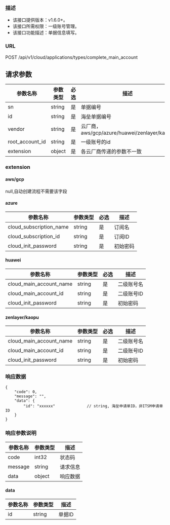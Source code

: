 ### 描述

- 该接口提供版本：v1.6.0+。
- 该接口所需权限：一级账号管理。
- 该接口功能描述：单据信息填写。

### URL

POST /api/v1/cloud/applications/types/complete_main_account

## 请求参数
| 参数名称            | 参数类型   | 必选 | 描述                                      |
|-----------------|--------|----|-----------------------------------------|
| sn              | string | 是  | 单据编号                                    |
| id              | string | 是  | 海垒单据编号                                  |
| vendor          | string | 是  | 云厂商，aws/gcp/azure/huawei/zenlayer/kaopu |
| root_account_id | string | 是  | 一级账号的id                                 |
| extension       | object | 是  | 各云厂商传递的参数不一致                            |

### extension

#### aws/gcp

null,自动创建流程不需要该字段

#### azure

| 参数名称                    | 参数类型   | 必选 | 描述   |
|-------------------------|--------|----|------|
| cloud_subscription_name | string | 是  | 订阅名  |
| cloud_subscription_id   | string | 是  | 订阅ID |
| cloud_init_password     | string | 是  | 初始密码 |


#### huawei
| 参数名称                    | 参数类型   | 必选 | 描述     |
|-------------------------|--------|----|--------|
| cloud_main_account_name | string | 是  | 二级账号名  |
| cloud_main_account_id   | string | 是  | 二级账号ID |
| cloud_init_password     | string | 是  | 初始密码   |

#### zenlayer/kaopu
| 参数名称                    | 参数类型   | 必选 | 描述     |
|-------------------------|--------|----|--------|
| cloud_main_account_name | string | 是  | 二级账号名  |
| cloud_main_account_id   | string | 是  | 二级账号ID |
| cloud_init_password     | string | 是  | 初始密码   |


### 响应数据
```
{
    "code": 0,
    "message": "",
    "data": {
        "id": "xxxxxx"              // string, 海垒申请单ID，非ITSM申请单ID
    }
}
```

### 响应参数说明

| 参数名称    | 参数类型   | 描述   |
|---------|--------|------|
| code    | int32  | 状态码  |
| message | string | 请求信息 |
| data    | object | 响应数据 |

#### data

| 参数名称 | 参数类型   | 描述   |
|------|--------|------|
| id   | string | 单据ID |
